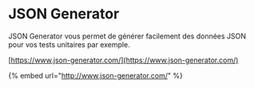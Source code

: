 # JSON Generator

JSON Generator vous permet de générer facilement des données JSON pour vos tests unitaires par exemple.

[https://www.json-generator.com/](https://www.json-generator.com/)

{% embed url="http://www.json-generator.com/" %}



